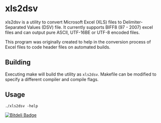 xls2dsv
=======

xls2dsv is a utility to convert Microsoft Excel (XLS) files to Delimiter-Separated Values (DSV) file. It currently supports BIFF8 (97 - 2007) excel files and can output pure ASCII, UTF-16BE or UTF-8 encoded files.

This program was originally created to help in the conversion process of Excel files to code header files on automated builds.

Building
--------

Executing make will build the utility as `xls2dsv`. Makefile can be modified to specify a different compiler and compile flags.


Usage
-----

`./xls2dsv -help`


[![Bitdeli Badge](https://d2weczhvl823v0.cloudfront.net/n3rd4n1/xls2dsv/trend.png)](https://bitdeli.com/free "Bitdeli Badge")

